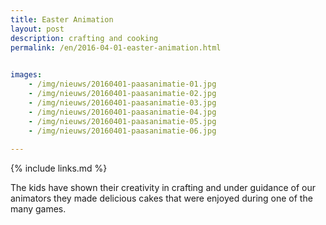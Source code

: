 ```yaml
---
title: Easter Animation
layout: post
description: crafting and cooking
permalink: /en/2016-04-01-easter-animation.html

    
images: 
    - /img/nieuws/20160401-paasanimatie-01.jpg
    - /img/nieuws/20160401-paasanimatie-02.jpg
    - /img/nieuws/20160401-paasanimatie-03.jpg
    - /img/nieuws/20160401-paasanimatie-04.jpg
    - /img/nieuws/20160401-paasanimatie-05.jpg
    - /img/nieuws/20160401-paasanimatie-06.jpg
    
---
```


{% include links.md %}

The kids have shown their creativity in crafting and under guidance of our animators they made delicious cakes that were enjoyed during one of the many games. 



